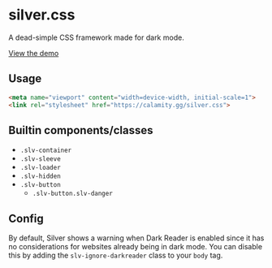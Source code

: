 # silver.css

A dead-simple CSS framework made for dark mode.

[View the demo](https://calamity-inc.github.io/silver.css/demo.html)

## Usage

```HTML
<meta name="viewport" content="width=device-width, initial-scale=1">
<link rel="stylesheet" href="https://calamity.gg/silver.css">
```

## Builtin components/classes

- `.slv-container`
- `.slv-sleeve`
- `.slv-loader`
- `.slv-hidden`
- `.slv-button`
	- `.slv-button.slv-danger`

## Config

By default, Silver shows a warning when Dark Reader is enabled since it has no considerations for websites already being in dark mode. You can disable this by adding the `slv-ignore-darkreader` class to your `body` tag.
